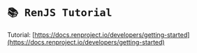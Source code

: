 # `📚 RenJS Tutorial`

Tutorial: [https://docs.renproject.io/developers/getting-started](https://docs.renproject.io/developers/getting-started)
